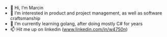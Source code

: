 - 👋 Hi, I’m Marcin
- 👀 I’m interested in product and project management, as well as software craftsmanship
- 🌱 I’m currently learning golang, after doing mostly C# for years
- 📫 Hit me up on linkedin (www.linkedin.com/in/w4750n)

<!---
w4750n/w4750n is a ✨ special ✨ repository because its `README.md` (this file) appears on your GitHub profile.
You can click the Preview link to take a look at your changes.
--->
